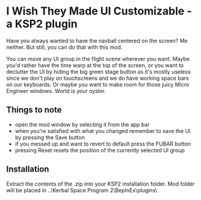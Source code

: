 # I Wish They Made UI Customizable - a KSP2 plugin

Have you always wanted to have the navball centered on the screen? Me neither. But still, you can do that with this mod.

You can move any UI group in the flight scene wherever you want. Maybe you'd rather have the time warp at the top of the screen, or you want to declutter the UI by hiding the big green stage button as it's mostly useless since we don't play on touchscreens and we do have working space bars on our keyboards. Or maybe you want to make room for those juicy Micro Engineer windows. World is your oyster.

## Things to note
- open the mod window by selecting it from the app bar
- when you're satisfied with what you changed remember to save the UI by pressing the Save button
- if you messed up and want to revert to default press the FUBAR button
- pressing Reset resets the position of the currently selected UI group

## Installation
Extract the contents of the .zip into your KSP2 installation folder.
Mod folder will be placed in ..\Kerbal Space Program 2\BepInEx\plugins\
